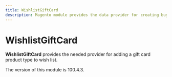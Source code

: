 ```yaml
---
title: WishlistGiftCard
description: Magento module provides the data provider for creating buy request for gift card products
---
```


# WishlistGiftCard

**WishlistGiftCard** provides the needed provider for adding a gift card product type to wish list.

<InlineAlert slots="text" />
The version of this module is 100.4.3.
